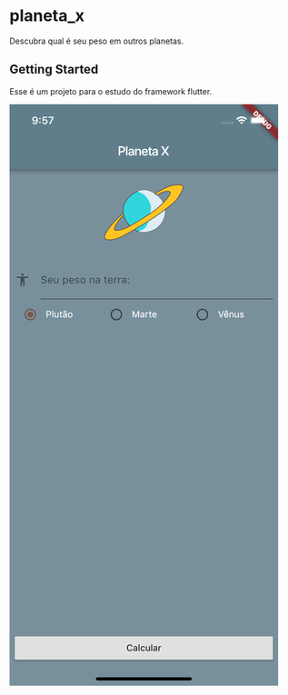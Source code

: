 # planeta_x

Descubra qual é seu peso em outros planetas.

## Getting Started

Esse é um projeto para o estudo do framework flutter.

![alt text](https://github.com/alandvgarcia/planeta_x_flutter/blob/master/screenshot/Simulator%20Screen%20Shot%20-%20iPhone%20XR%20-%202019-01-20%20at%2021.57.26.png)
